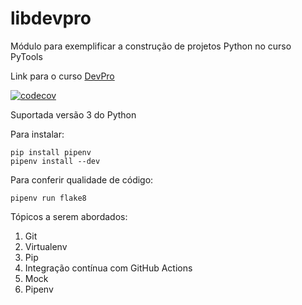 # libdevpro
Módulo para exemplificar a construção de projetos Python no curso PyTools

Link para o curso [DevPro](https://pythonpro.com.br/)

[![codecov](https://codecov.io/gh/thiago-garcia/libdevpro/branch/master/graph/badge.svg?token=7IDLTOZ8F7)](https://codecov.io/gh/thiago-garcia/libdevpro)

Suportada versão 3 do Python

Para instalar:

```console
pip install pipenv
pipenv install --dev
```

Para conferir qualidade de código:

```console
pipenv run flake8
```

Tópicos a serem abordados:
1. Git
2. Virtualenv
3. Pip
4. Integração contínua com GitHub Actions
5. Mock
6. Pipenv